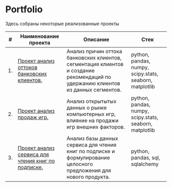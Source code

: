 # Portfolio

Здесь собраны некоторые реализованные проекты

| #    | Наименование проекта                | Описание                                                     | Стек                                                         |
| ---- | ------------------------------------------------------------ | ------------------------------------------------------------ | ------------------------------------------------------------ |
| 1.   | [Проект анализ оттоков банковских клиентов.](https://github.com/shnuridze/Portfolio/blob/main/project_2/project_2.ipynb) | Анализ причин оттока банковских клиентов, сегментация клиентов и создание рекомендаций по удержанию клиентов из данных сегментов. | python, pandas, numpy, scipy.stats, seaborn, matplotlib |
| 2.   | [Проект анализ продаж игр.](https://github.com/shnuridze/Portfolio/blob/main/project_1/Project_1.ipynb) | Анализ открытытых данных о рынке компьютерных игр, влияние на продажи игр внешних факторов. | python, pandas, numpy, scipy.stats, seaborn, matplotlib      |
| 3.   | [Проект анализ сервиса для чтения книг по подписке.](https://github.com/shnuridze/Portfolio/blob/main/project_3/sql_project.ipynb) | Анализ базы данных сервиса для чтения книг по подписке и формулирование целосного предложения для нового продукта.             | python, pandas, sql, sqlalchemy  |


